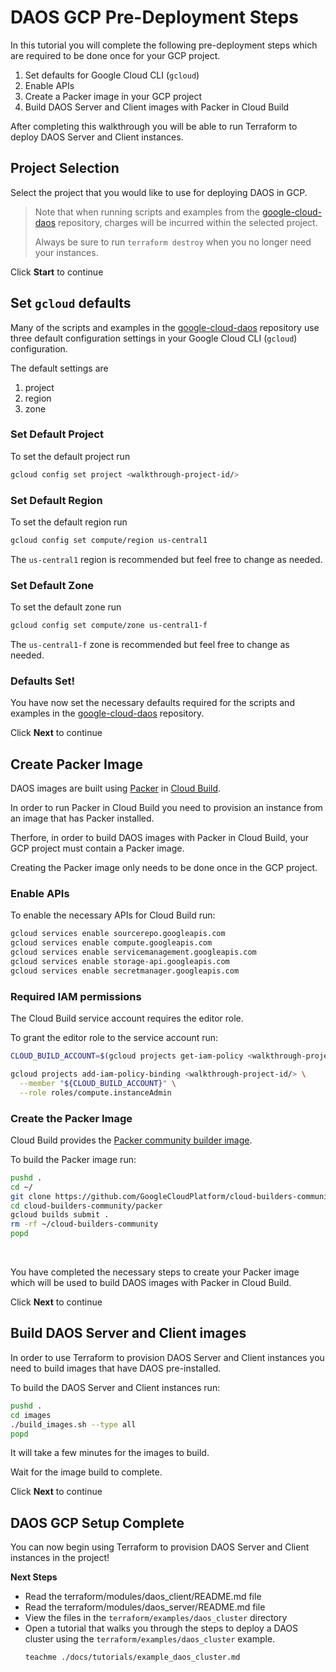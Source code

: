 # DAOS GCP Pre-Deployment Steps

In this tutorial you will complete the following pre-deployment steps which are required to be done once for your GCP project.

1. Set defaults for Google Cloud CLI (```gcloud```)
2. Enable APIs
3. Create a Packer image in your GCP project
4. Build DAOS Server and Client images with Packer in Cloud Build

After completing this walkthrough you will be able to run Terraform to deploy DAOS Server and Client instances.

## Project Selection

Select the project that you would like to use for deploying DAOS in GCP.

<walkthrough-project-setup billing="true"></walkthrough-project-billing-setup>

> Note that when running scripts and examples from the [google-cloud-daos](https://github.com/daos-stack/google-cloud-daos) repository, charges will be
> incurred within the selected project.
>
> Always be sure to run ```terraform destroy``` when you no longer need your instances.

Click **Start** to continue

## Set ```gcloud``` defaults

Many of the scripts and examples in the [google-cloud-daos](https://github.com/daos-stack/google-cloud-daos) repository use three default configuration settings in your Google Cloud CLI (```gcloud```) configuration.

The default settings are

1. project
2. region
3. zone

### Set Default Project

To set the default project run

```bash
gcloud config set project <walkthrough-project-id/>
```

### Set Default Region

To set the default region run

```bash
gcloud config set compute/region us-central1
```

The ```us-central1``` region is recommended but feel free to change as needed.

### Set Default Zone

To set the default zone run

```bash
gcloud config set compute/zone us-central1-f
```

The ```us-central1-f``` zone is recommended but feel free to change as needed.

### Defaults Set!

You have now set the necessary defaults required for the scripts and examples in the [google-cloud-daos](https://github.com/daos-stack/google-cloud-daos) repository.

Click **Next** to continue

## Create Packer Image

DAOS images are built using [Packer](https://www.packer.io/) in [Cloud Build](https://cloud.google.com/build).

In order to run Packer in Cloud Build you need to provision an instance from an image that has Packer installed.

Therfore, in order to build DAOS images with Packer in Cloud Build, your GCP project must contain a Packer image.

Creating the Packer image only needs to be done once in the GCP project.

### Enable APIs

To enable the necessary APIs for Cloud Build run:

```bash
gcloud services enable sourcerepo.googleapis.com
gcloud services enable compute.googleapis.com
gcloud services enable servicemanagement.googleapis.com
gcloud services enable storage-api.googleapis.com
gcloud services enable secretmanager.googleapis.com
```

### Required IAM permissions

The Cloud Build service account requires the editor role.

To grant the editor role to the service account run:

```bash
CLOUD_BUILD_ACCOUNT=$(gcloud projects get-iam-policy <walkthrough-project-id/> --filter="(bindings.role:roles/cloudbuild.builds.builder)" --flatten="bindings[].members" --format="value(bindings.members[])")

gcloud projects add-iam-policy-binding <walkthrough-project-id/> \
  --member "${CLOUD_BUILD_ACCOUNT}" \
  --role roles/compute.instanceAdmin
```

### Create the Packer Image

Cloud Build provides the [Packer community builder image](https://github.com/GoogleCloudPlatform/cloud-builders-community/tree/master/packer).

To build the Packer image run:

```bash
pushd .
cd ~/
git clone https://github.com/GoogleCloudPlatform/cloud-builders-community.git
cd cloud-builders-community/packer
gcloud builds submit .
rm -rf ~/cloud-builders-community
popd
```

<br>

You have completed the necessary steps to create your Packer image which will be used to build DAOS images with Packer in Cloud Build.

Click **Next** to continue

## Build DAOS Server and Client images

In order to use Terraform to provision DAOS Server and Client instances you need to build images that have DAOS pre-installed.

To build the DAOS Server and Client instances run:

```bash
pushd .
cd images
./build_images.sh --type all
popd
```

It will take a few minutes for the images to build.

Wait for the image build to complete.

Click **Next** to continue

## DAOS GCP Setup Complete

<walkthrough-conclusion-trophy></walkthrough-conclusion-trophy>

You can now begin using Terraform to provision DAOS Server and Client instances in the **<walkthrough-project-id/>** project!

**Next Steps**

- Read the <walkthrough-editor-open-file filePath="terraform/modules/daos_client/README.md">terraform/modules/daos_client/README.md</walkthrough-editor-open-file> file
- Read the <walkthrough-editor-open-file filePath="terraform/modules/daos_server/README.md">terraform/modules/daos_server/README.md</walkthrough-editor-open-file> file
- View the files in the ```terraform/examples/daos_cluster``` directory
- Open a tutorial that walks you through the steps to deploy a DAOS cluster using the ```terraform/examples/daos_cluster``` example.
   ```bash
   teachme ./docs/tutorials/example_daos_cluster.md
   ```
